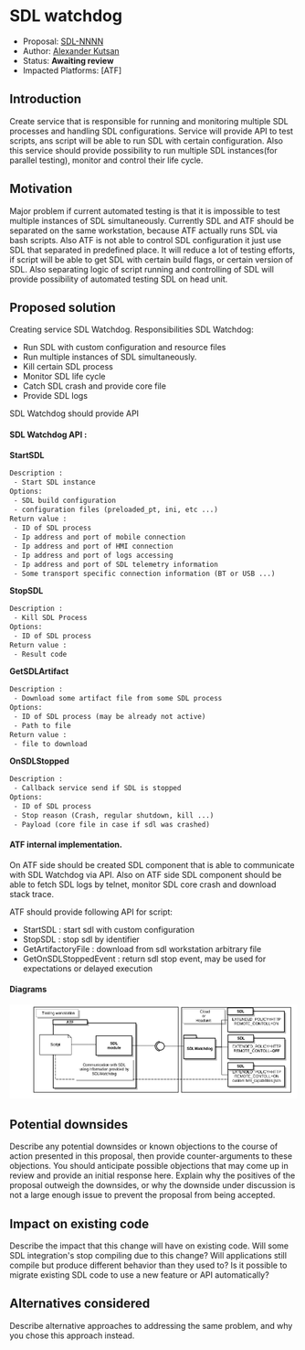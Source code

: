 # SDL watchdog

* Proposal: [SDL-NNNN](nnn-atf-sdl-watchdog-service.md)
* Author: [Alexander Kutsan](https://github.com/LuxoftAKutsan)
* Status: **Awaiting review**
* Impacted Platforms: [ATF]

## Introduction
Create service that is responsible for running and monitoring multiple SDL processes and handling SDL configurations.
Service will provide API to test scripts, ans script will be able to run SDL with certain configuration. 
Also this service should provide possibility to run multiple SDL instances(for parallel testing), monitor and control their life cycle. 

## Motivation

Major problem if current automated testing is that it is impossible to test multiple instances of SDL simultaneously.
Currently SDL and ATF should be separated on the same workstation, because ATF actually runs SDL via bash scripts. 
Also ATF is not able to control SDL configuration it just use SDL that separated in predefined place. 
It will reduce a lot of testing efforts, if script will be able to get SDL with certain build flags, or certain version of SDL. 
Also separating logic of script running and controlling of SDL will provide possibility of automated testing SDL on head unit.

## Proposed solution

Creating service SDL Watchdog.
Responsibilities SDL Watchdog:
 - Run SDL with custom configuration and resource files
 - Run multiple instances of SDL simultaneously.
 - Kill certain SDL process
 - Monitor SDL life cycle
 - Catch SDL crash and provide core file
 - Provide SDL logs
 
SDL Watchdog should provide API

#### SDL Watchdog API :

**StartSDL**
``` 
Description : 
 - Start SDL instance
Options:
 - SDL build configuration
 - configuration files (preloaded_pt, ini, etc ...)
Return value : 
 - ID of SDL process
 - Ip address and port of mobile connection
 - Ip address and port of HMI connection
 - Ip address and port of logs accessing
 - Ip address and port of SDL telemetry information   
 - Some transport specific connection information (BT or USB ...) 
```

**StopSDL**
``` 
Description : 
 - Kill SDL Process
Options:
 - ID of SDL process
Return value : 
 - Result code
```

**GetSDLArtifact**
``` 
Description : 
 - Download some artifact file from some SDL process  
Options:
 - ID of SDL process (may be already not active)
 - Path to file
Return value : 
 - file to download
```

**OnSDLStopped**
``` 
Description : 
 - Callback service send if SDL is stopped
Options:
 - ID of SDL process
 - Stop reason (Crash, regular shutdown, kill ...) 
 - Payload (core file in case if sdl was crashed) 
```

#### ATF internal implementation.

On ATF side should be created SDL component that is able to communicate with SDL Watchdog via API.
Also on ATF side SDL component should be able to fetch SDL logs by telnet, monitor SDL core crash and download stack trace.

ATF should provide following API for script:

- StartSDL : start sdl with custom configuration
- StopSDL : stop sdl by identifier
- GetArtifactoryFile : download from sdl workstation arbitrary file
- GetOnSDLStoppedEvent : return sdl stop event, may be used for expectations or delayed execution

#### Diagrams 
![SDL watch dog and ATF communication](/assets/proposals/nnnn-Atf-Sdl-Watchdog-Service/sdl-watchdog.png)

## Potential downsides

Describe any potential downsides or known objections to the course of action presented in this proposal, then provide counter-arguments to these objections. You should anticipate possible objections that may come up in review and provide an initial response here. Explain why the positives of the proposal outweigh the downsides, or why the downside under discussion is not a large enough issue to prevent the proposal from being accepted.

## Impact on existing code

Describe the impact that this change will have on existing code. Will some SDL integration's stop compiling due to this change? Will applications still compile but produce different behavior than they used to? Is it possible to migrate existing SDL code to use a new feature or API automatically?

## Alternatives considered

Describe alternative approaches to addressing the same problem, and why you chose this approach instead.
